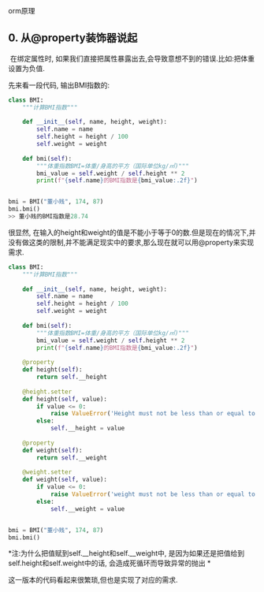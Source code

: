 orm原理

## 0. 从@property装饰器说起

​	在绑定属性时, 如果我们直接把属性暴露出去,会导致意想不到的错误.比如:把体重设置为负值. 

先来看一段代码, 输出BMI指数的:

```python
class BMI:
    """计算BMI指数"""
    
    def __init__(self, name, height, weight):
        self.name = name
        self.height = height / 100
        self.weight = weight
    
    def bmi(self):
        """体重指数BMI=体重/身高的平方（国际单位kg/㎡)"""
        bmi_value = self.weight / self.height ** 2
        print(f"{self.name}的BMI指数是{bmi_value:.2f}")


bmi = BMI("董小贱", 174, 87)
bmi.bmi()
>> 董小贱的BMI指数是28.74 
```

很显然, 在输入的height和weight的值是不能小于等于0的数.但是现在的情况下,并没有做这类的限制,并不能满足现实中的要求,那么现在就可以用@property来实现需求.

```python
class BMI:
    """计算BMI指数"""
    
    def __init__(self, name, height, weight):
        self.name = name
        self.height = height / 100
        self.weight = weight
    
    def bmi(self):
        """体重指数BMI=体重/身高的平方（国际单位kg/㎡)"""
        bmi_value = self.weight / self.height ** 2
        print(f"{self.name}的BMI指数是{bmi_value:.2f}")
    
    @property
    def height(self):
        return self.__height
    
    @height.setter
    def height(self, value):
        if value <= 0:
            raise ValueError('Height must not be less than or equal to 0')
        else:
            self.__height = value
            
    @property
    def weight(self):
        return self.__weight
    
    @weight.setter
    def weight(self, value):
        if value <= 0:
            raise ValueError('weight must not be less than or equal to 0')
        else:
            self.__weight = value


bmi = BMI("董小贱", 174, 87)
bmi.bmi()

```

*注:为什么把值赋到self.__height和self.__weight中, 是因为如果还是把值给到self.height和self.weight中的话, 会造成死循环而导致异常的抛出 *

这一版本的代码看起来很繁琐,但也是实现了对应的需求.



